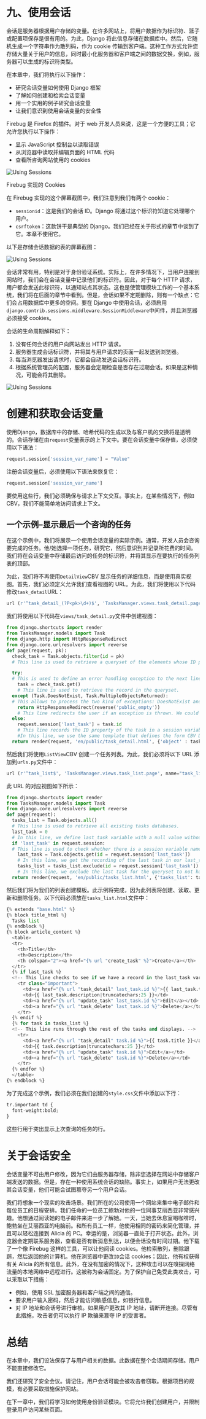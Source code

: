 # 九、使用会话

会话是服务器根据用户存储的变量。在许多网站上，将用户数据作为标识符、篮子或配置项保存是很有用的。为此，Django 将此信息存储在数据库中。然后，它随机生成一个字符串作为散列码，作为 cookie 传输到客户端。这种工作方式允许您存储大量关于用户的信息，同时最小化服务器和客户端之间的数据交换，例如，服务器可以生成的标识符类型。

在本章中，我们将执行以下操作：

*   研究会话变量如何使用 Django 框架
*   了解如何创建和检索会话变量
*   用一个实用的例子研究会话变量
*   让我们意识到使用会话变量的安全性

Firebug 是 Firefox 的插件。对于 web 开发人员来说，这是一个方便的工具；它允许您执行以下操作：

*   显示 JavaScript 控制台以读取错误
*   从浏览器中读取并编辑页面的 HTML 代码
*   查看所咨询网站使用的 cookies

![Using Sessions](img/3704OS_09_01.jpg)

Firebug 实现的 Cookies

在 Firebug 实现的这个屏幕截图中，我们注意到我们有两个 cookie：

*   `sessionid`：这是我们的会话 ID。Django 将通过这个标识符知道它处理哪个用户。
*   `csrftoken`：这款饼干是典型的 Django。我们已经在关于形式的章节中谈到了它。本章不使用它。

以下是存储会话数据的表的屏幕截图：

![Using Sessions](img/3704OS_09_02.jpg)

会话非常有用，特别是对于身份验证系统。实际上，在许多情况下，当用户连接到网站时，我们会在会话变量中记录他们的标识符。因此，对于每个 HTTP 请求，用户都会发送此标识符，以通知站点其状态。这也是使管理模块工作的一个基本系统，我们将在后面的章节中看到。但是，会话如果不定期删除，则有一个缺点：它们会占用数据库中更多的空间。要在 Django 中使用会话，必须启用`django.contrib.sessions.middleware.SessionMiddleware`中间件，并且浏览器必须接受 cookies。

会话的生命周期解释如下：

1.  没有任何会话的用户向网站发出 HTTP 请求。
2.  服务器生成会话标识符，并将其与用户请求的页面一起发送到浏览器。
3.  每当浏览器发出请求时，它都会自动发送会话标识符。
4.  根据系统管理员的配置，服务器会定期检查是否存在过期会话。如果是这种情况，可能会将其删除。

![Using Sessions](img/3704OS_09_03.jpg)

# 创建和获取会话变量

使用Django，数据库中的存储、哈希代码的生成以及与客户机的交换将是透明的。会话存储在由`request`变量表示的上下文中。要在会话变量中保存值，必须使用以下语法：

```py
request.session['session_var_name'] = "Value"
```

注册会话变量后，必须使用以下语法来恢复它：

```py
request.session['session_var_name']
```

要使用这些行，我们必须确保与请求上下文交互。事实上，在某些情况下，例如 CBV，我们不能简单地访问请求上下文。

## 一个示例–显示最后一个咨询的任务

在这个示例中，我们将展示一个使用会话变量的实际示例。通常，开发人员会咨询要完成的任务。他/她选择一项任务，研究它，然后意识到并记录所花费的时间。我们将在会话变量中存储最后访问的任务的标识符，并将其显示在要执行的任务列表的顶部。

为此，我们将不再使用`DetailView`CBV 显示任务的详细信息，而是使用真实视图。首先，我们必须定义允许我们查看视图的 URL。为此，我们将使用以下代码修改`task_detail`URL：

```py
url (r'^task_detail_(?P<pk>\d+)$', 'TasksManager.views.task_detail.page', name="task_detail"),
```

我们将使用以下代码在`views/task_detail.py`文件中创建视图：

```py
from django.shortcuts import render
from TasksManager.models import Task
from django.http import HttpResponseRedirect
from django.core.urlresolvers import reverse
def page(request, pk):
  check_task = Task.objects.filter(id = pk) 
  # This line is used to retrieve a queryset of the elements whose ID property matches to the parameter pk sent to the URL. We will use this queryset in the following line : task = check_task.get().

  try:
  # This is used to define an error handling exception to the next line.
    task = check_task.get()
    # This line is used to retrieve the record in the queryset.
  except (Task.DoesNotExist, Task.MultipleObjectsReturned):
  # This allows to process the two kind of exceptions: DoesNotExist and MultipleObjectsReturned. The DoesNotExist exception type is raised if the queryset has no records. The MultipleObjectsReturned exception type is raised if queryset contains multiple records.
    return HttpResponseRedirect(reverse('public_empty'))
    # This line redirects the user if an exception is thrown. We could also redirect to an error page.
  else:
    request.session['last_task'] = task.id
    # This line records the ID property of the task in a session variable named last_task.
    #In this line, we use the same template that defines the form CBV DetailView. Without having to modify the template, we send our task in a variable named object.
  return render(request, 'en/public/task_detail.html', {'object' : task})
```

然后我们将使用`ListView`CBV 创建一个任务列表。为此，我们必须将以下 URL 添加到`urls.py`文件中：

```py
url (r'^task_list$', 'TasksManager.views.task_list.page', name="task_list"),
```

此 URL 的对应视图如下所示：

```py
from django.shortcuts import render
from TasksManager.models import Task
from django.core.urlresolvers import reverse
def page(request):
  tasks_list = Task.objects.all() 
  # This line is used to retrieve all existing tasks databases.
  last_task = 0 
  # In this line, we define last_task variable with a null value without generating a bug when using the render() method.
  if 'last_task' in request.session: 
  # This line is used to check whether there is a session variable named last_task.
    last_task = Task.objects.get(id = request.session['last_task'])
    # In this line, we get the recording of the last task in our last_task variable.
    tasks_list = tasks_list.exclude(id = request.session['last_task'])
    # In this line, we exclude the last task for the queryset to not have duplicates.
  return render(request, 'en/public/tasks_list.html', {'tasks_list': tasks_list, 'last_task' : last_task})
```

然后我们将为我们的列表创建模板。此示例将完成，因为此列表将创建、读取、更新和删除任务。以下代码必须放在`tasks_list.html`文件中：

```py
{% extends "base.html" %}
{% block title_html %}
  Tasks list
{% endblock %}
{% block article_content %}
  <table>
  <tr>
    <th>Title</th>
    <th>Description</th>
    <th colspan="2"><a href="{% url "create_task" %}">Create</a></th>
  </tr>
  {% if last_task %} 
  <!-- This line checks to see if we have a record in the last_task variable. If this variable has kept the value 0, the condition will not be validated. In this way, the last accessed task will display at the beginning of the list.-->
    <tr class="important">
      <td><a href="{% url "task_detail" last_task.id %}">{{ last_task.title }}</a></td>
      <td>{{ last_task.description|truncatechars:25 }}</td>
      <td><a href="{% url "update_task" last_task.id %}">Edit</a></td>
      <td><a href="{% url "task_delete" last_task.id %}">Delete</a></td>
    </tr>
  {% endif %}
  {% for task in tasks_list %}
  <!-- This line runs through the rest of the tasks and displays. -->
    <tr>
      <td><a href="{% url "task_detail" task.id %}">{{ task.title }}</a></td>
      <td>{{ task.description|truncatechars:25 }}</td>
      <td><a href="{% url "update_task" task.id %}">Edit</a></td>
      <td><a href="{% url "task_delete" task.id %}">Delete</a></td>
    </tr>
  {% endfor %}
  </table>
{% endblock %}
```

为了完成这个示例，我们必须在我们创建的`style.css`文件中添加以下行：

```py
tr.important td {
  font-weight:bold;
}
```

这些行用于突出显示上次查询的任务的行。

# 关于会话安全

会话变量不可由用户修改，因为它们由服务器存储，除非您选择在网站中存储客户端发送的数据。但是，存在一种使用系统会话的缺陷。事实上，如果用户无法更改其会话变量，他们可能会试图篡夺另一个用户会话。

我们将想象一个现实的攻击场景。我们所在的公司使用一个网站来集中电子邮件和每位员工的日程安排。我们任命的一位员工鲍勃对他的一位同事艾丽西亚非常感兴趣。他想通过阅读她的电子邮件来进一步了解她。一天，当她去休息室喝咖啡时，鲍勃坐在艾丽西亚的电脑前。和所有员工一样，他使用相同的密码来简化管理，并且可以轻松连接到 Alicia 的 PC。幸运的是，浏览器一直处于打开状态。此外，浏览器会定期联系服务器，查看是否有新消息到达，以便会话没有时间过期。他下载了一个像 Firebug 这样的工具，可以让他阅读 cookies。他检索散列，删除跟踪，然后返回他的计算机。他在浏览器中更改`ID`会话 cookies；因此，他有权获得有关 Alicia 的所有信息。此外，在没有加密的情况下，这种攻击可以在嗅探网络流量的本地网络中远程进行。这被称为会话固定。为了保护自己免受此类攻击，可以采取以下措施：

*   例如，使用 SSL 加密服务器和客户端之间的通信。
*   要求用户输入密码，然后才能访问敏感信息，如银行信息。
*   对 IP 地址和会话号进行审核。如果用户更改其 IP 地址，请断开连接。尽管有此措施，攻击者仍可以执行 IP 欺骗来篡夺 IP 的受害者。

# 总结

在本章中，我们设法保存了与用户相关的数据。此数据在整个会话期间存储。用户不能直接修改它。

我们还研究了安全会议。请记住，用户会话可能会被攻击者窃取。根据项目的规模，有必要采取措施保护网站。

在下一章中，我们将学习如何使用身份验证模块。它将允许我们创建用户，并限制登录用户访问某些页面。